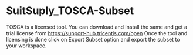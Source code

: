 # SuitSuply_TOSCA-Subset
TOSCA is a licensed tool. You can download and install the same and get a trial license from https://support-hub.tricentis.com/open
Once the tool and licensing is done click on Export Subset option and export the subset to your workspace.

